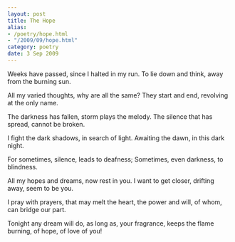 ```yaml
---
layout: post
title: The Hope
alias: 
- /poetry/hope.html
- "/2009/09/hope.html"
category: poetry
date: 3 Sep 2009
---
```


Weeks have passed, since I halted in my run.
To lie down and think, away from the burning sun.

All my varied thoughts, why are all the same?
They start and end, revolving at the only name.

The darkness has fallen, storm plays the melody.
The silence that has spread, cannot be broken.

I fight the dark shadows, in search of light.
Awaiting the dawn, in this dark night.

For sometimes, silence, leads to deafness;
Sometimes, even darkness, to blindness.

All my hopes and dreams, now rest in you.
I want to get closer, drifting away, seem to be you.

I pray with prayers, that may melt the heart,
the power and will, of whom, can bridge our part.

Tonight any dream will do, as long as, your fragrance,
keeps the flame burning, of hope, of love of you!

